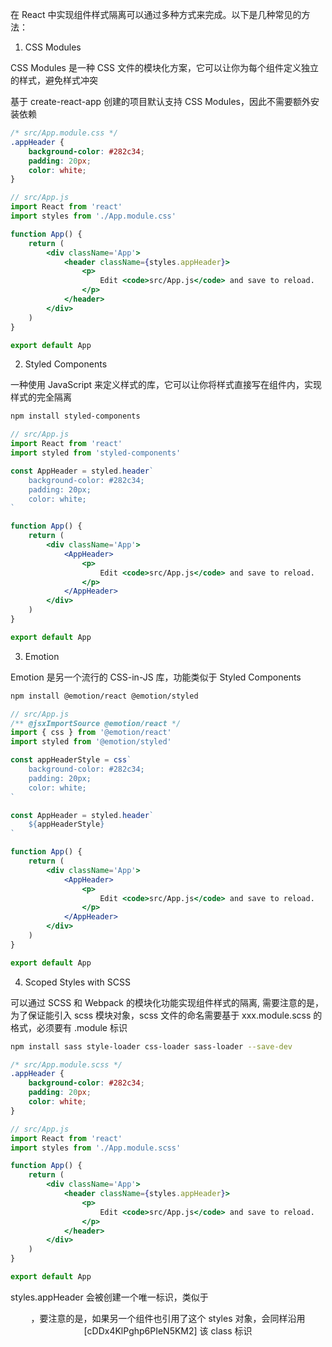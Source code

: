 在 React 中实现组件样式隔离可以通过多种方式来完成。以下是几种常见的方法：

1. CSS Modules

CSS Modules 是一种 CSS 文件的模块化方案，它可以让你为每个组件定义独立的样式，避免样式冲突

基于 create-react-app 创建的项目默认支持 CSS Modules，因此不需要额外安装依赖

```css
/* src/App.module.css */
.appHeader {
    background-color: #282c34;
    padding: 20px;
    color: white;
}
```

```jsx
// src/App.js
import React from 'react'
import styles from './App.module.css'

function App() {
    return (
        <div className='App'>
            <header className={styles.appHeader}>
                <p>
                    Edit <code>src/App.js</code> and save to reload.
                </p>
            </header>
        </div>
    )
}

export default App
```

2. Styled Components

一种使用 JavaScript 来定义样式的库，它可以让你将样式直接写在组件内，实现样式的完全隔离

```bash
npm install styled-components
```

```jsx
// src/App.js
import React from 'react'
import styled from 'styled-components'

const AppHeader = styled.header`
    background-color: #282c34;
    padding: 20px;
    color: white;
`

function App() {
    return (
        <div className='App'>
            <AppHeader>
                <p>
                    Edit <code>src/App.js</code> and save to reload.
                </p>
            </AppHeader>
        </div>
    )
}

export default App
```

3. Emotion

Emotion 是另一个流行的 CSS-in-JS 库，功能类似于 Styled Components

```bash
npm install @emotion/react @emotion/styled
```

```jsx
// src/App.js
/** @jsxImportSource @emotion/react */
import { css } from '@emotion/react'
import styled from '@emotion/styled'

const appHeaderStyle = css`
    background-color: #282c34;
    padding: 20px;
    color: white;
`

const AppHeader = styled.header`
    ${appHeaderStyle}
`

function App() {
    return (
        <div className='App'>
            <AppHeader>
                <p>
                    Edit <code>src/App.js</code> and save to reload.
                </p>
            </AppHeader>
        </div>
    )
}

export default App
```

4. Scoped Styles with SCSS

可以通过 SCSS 和 Webpack 的模块化功能实现组件样式的隔离, 需要注意的是，为了保证能引入 scss 模块对象，scss 文件的命名需要基于 xxx.module.scss 的格式，必须要有 .module 标识

```bash
npm install sass style-loader css-loader sass-loader --save-dev
```

```scss
/* src/App.module.scss */
.appHeader {
    background-color: #282c34;
    padding: 20px;
    color: white;
}
```

```jsx
// src/App.js
import React from 'react'
import styles from './App.module.scss'

function App() {
    return (
        <div className='App'>
            <header className={styles.appHeader}>
                <p>
                    Edit <code>src/App.js</code> and save to reload.
                </p>
            </header>
        </div>
    )
}

export default App
```

styles.appHeader 会被创建一个唯一标识，类似于 <header class="cDDx4KlPghp6PIeN5KM2">，要注意的是，如果另一个组件也引用了这个 styles 对象，会同样沿用 [cDDx4KlPghp6PIeN5KM2] 该 class 标识
